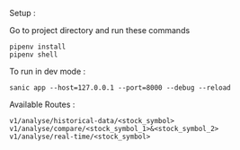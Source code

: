 Setup :

Go to project directory and run these commands

```
pipenv install
pipenv shell
```

To run in dev mode :

```
sanic app --host=127.0.0.1 --port=8000 --debug --reload
```

Available Routes :

```
v1/analyse/historical-data/<stock_symbol>
v1/analyse/compare/<stock_symbol_1>&<stock_symbol_2>
v1/analyse/real-time/<stock_symbol>
```
